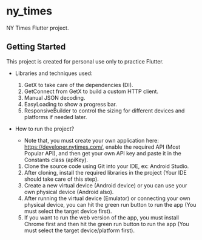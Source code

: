 # ny_times

NY Times Flutter project.

## Getting Started

This project is created for personal use only to practice Flutter.

* Libraries and techniques used:
  1. GetX to take care of the dependencies (DI).
  2. GetConnect from GetX to build a custom HTTP client.
  3. Manual JSON decoding.
  4. EasyLoading to show a progress bar.
  5. ResponsiveBuilder to control the sizing for different devices and platforms if needed later.

* How to run the project?
  - Note that, you must create your own application here: https://developer.nytimes.com/, enable the required API (Most Popular API), and then get your own API key and paste it in the Constants class (apiKey).

  1. Clone the source code using Git into your IDE, ex: Android Studio.
  2. After cloning, install the required libraries in the project (Your IDE should take care of this step).
  3. Create a new virtual device (Android device) or you can use your own physical device (Android also).
  4. After running the virtual device (Emulator) or connecting your own physical device, you can hit the green run button to run the app (You must select the target device first).
  5. If you want to run the web version of the app, you must install Chrome first and then hit the green run button to run the app (You must select the target device/platform first).